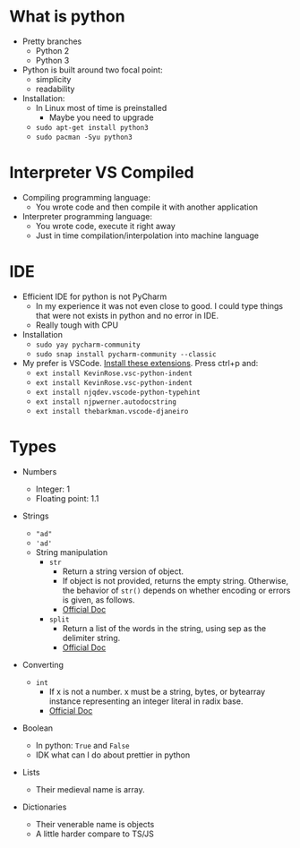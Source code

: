 # What is python

- Pretty branches
  - Python 2
  - Python 3
- Python is built around two focal point:
  - simplicity
  - readability
- Installation:
  - In Linux most of time is preinstalled
    - Maybe you need to upgrade
  - `sudo apt-get install python3`
  - `sudo pacman -Syu python3`

# Interpreter VS Compiled

- Compiling programming language:
  - You wrote code and then compile it with another application
- Interpreter programming language:
  - You wrote code, execute it right away
  - Just in time compilation/interpolation into machine language

# IDE

- Efficient IDE for python is not PyCharm
  - In my experience it was not even close to good. I could type things that were not exists in python and no error in IDE.
  - Really tough with CPU
- Installation
  - `sudo yay pycharm-community`
  - `sudo snap install pycharm-community --classic`
- My prefer is VSCode. [Install these extensions](https://bas.codes/posts/best-vscode-extensions-python). Press ctrl+p and:
  - `ext install KevinRose.vsc-python-indent`
  - `ext install KevinRose.vsc-python-indent`
  - `ext install njqdev.vscode-python-typehint`
  - `ext install njpwerner.autodocstring`
  - `ext install thebarkman.vscode-djaneiro`

# Types

- Numbers
  - Integer: 1
  - Floating point: 1.1
- Strings

  - `"ad"`
  - `'ad'`
  - String manipulation
    - `str`
      - Return a string version of object.
      - If object is not provided, returns the empty string. Otherwise, the behavior of `str()` depends on whether encoding or errors is given, as follows.
      - [Official Doc](https://docs.python.org/3/library/stdtypes.html#str)
    - `split`
      - Return a list of the words in the string, using sep as the delimiter string.
      - [Official Doc](https://docs.python.org/3/library/stdtypes.html#str.split)

- Converting
  - `int`
    - If x is not a number. x must be a string, bytes, or bytearray instance representing an integer literal in radix base.
    - [Official Doc](https://docs.python.org/3/library/functions.html?highlight=int#int)
- Boolean
  - In python: `True` and `False`
  - IDK what can I do about prettier in python
- Lists
  - Their medieval name is array.
- Dictionaries
  - Their venerable name is objects
  - A little harder compare to TS/JS
